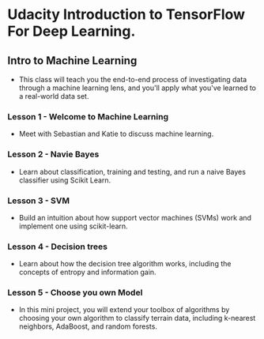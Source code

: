 # Udacity Introduction to TensorFlow For Deep Learning.

## Intro to Machine Learning

- This class will teach you the end-to-end process of investigating data through a machine learning lens, and you'll apply what you've learned to a real-world data set.

### Lesson 1 - Welcome to Machine Learning
- Meet with Sebastian and Katie to discuss machine learning.

### Lesson 2 - Navie Bayes
- Learn about classification, training and testing, and run a naive Bayes classifier using Scikit Learn.

### Lesson 3 - SVM
- Build an intuition about how support vector machines (SVMs) work and implement one using scikit-learn.

### Lesson 4 - Decision trees
- Learn about how the decision tree algorithm works, including the concepts of entropy and information gain.

### Lesson 5 - Choose you own Model
- In this mini project, you will extend your toolbox of algorithms by choosing your own algorithm to classify terrain data, including k-nearest neighbors, AdaBoost, and random forests.
